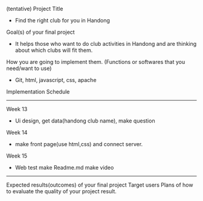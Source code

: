 
(tentative) Project Title
- Find the right club for you in Handong

Goal(s) of your final project
- It helps those who want to do club activities in Handong and are thinking about which clubs will fit them.

How you are going to implement them. (Functions or softwares that you need/want to use)
- Git, html, javascript, css, apache

Implementation Schedule

---

Week 13
- Ui design, get data(handong club name), make question

Week 14
- make front page(use html,css) and connect server.

Week 15
- Web test
make Readme.md
make video

---

Expected results(outcomes) of your final project
Target users
Plans of how to evaluate the quality of your project result.


